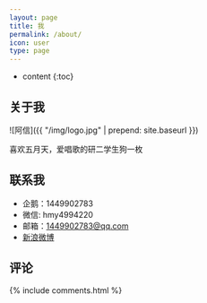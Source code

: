 ```yaml
---
layout: page
title: 我
permalink: /about/
icon: user
type: page
---
```


* content
{:toc}

## 关于我

![阿信]({{ "/img/logo.jpg" | prepend: site.baseurl }})

喜欢五月天，爱唱歌的研二学生狗一枚

## 联系我

* 企鹅：1449902783
* 微信: hmy4994220
* 邮箱：1449902783@qq.com
* [新浪微博](http://weibo.com/hmyoppa)

## 评论
{% include comments.html %}
